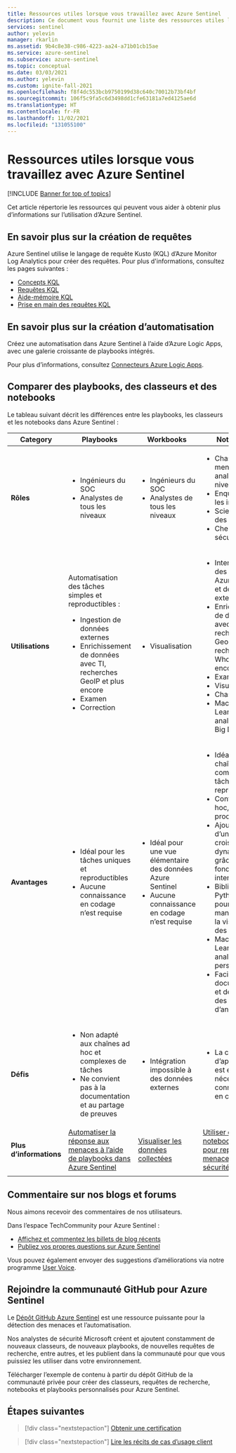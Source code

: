 ```yaml
---
title: Ressources utiles lorsque vous travaillez avec Azure Sentinel
description: Ce document vous fournit une liste des ressources utiles lorsque vous travaillez avec Azure Sentinel.
services: sentinel
author: yelevin
manager: rkarlin
ms.assetid: 9b4c8e38-c986-4223-aa24-a71b01cb15ae
ms.service: azure-sentinel
ms.subservice: azure-sentinel
ms.topic: conceptual
ms.date: 03/03/2021
ms.author: yelevin
ms.custom: ignite-fall-2021
ms.openlocfilehash: f8f4dc553bcb9750199d38c640c70012b73bf4bf
ms.sourcegitcommit: 106f5c9fa5c6d3498dd1cfe63181a7ed4125ae6d
ms.translationtype: HT
ms.contentlocale: fr-FR
ms.lasthandoff: 11/02/2021
ms.locfileid: "131055100"
---
```

# <a name="useful-resources-for-working-with-azure-sentinel"></a>Ressources utiles lorsque vous travaillez avec Azure Sentinel

[!INCLUDE [Banner for top of topics](./includes/banner.md)]

Cet article répertorie les ressources qui peuvent vous aider à obtenir plus d’informations sur l’utilisation d’Azure Sentinel.

## <a name="learn-more-about-creating-queries"></a>En savoir plus sur la création de requêtes

Azure Sentinel utilise le langage de requête Kusto (KQL) d’Azure Monitor Log Analytics pour créer des requêtes. Pour plus d'informations, consultez les pages suivantes :

- [Concepts KQL](/azure/data-explorer/kusto/concepts/)
- [Requêtes KQL](/azure/data-explorer/kusto/query/)
- [Aide-mémoire KQL](/azure/data-explorer/kql-quick-reference)
- [Prise en main des requêtes KQL](../azure-monitor/logs/get-started-queries.md)

## <a name="learn-more-about-creating-automation"></a>En savoir plus sur la création d’automatisation

Créez une automatisation dans Azure Sentinel à l’aide d’Azure Logic Apps, avec une galerie croissante de playbooks intégrés. 

Pour plus d’informations, consultez [Connecteurs Azure Logic Apps](/connectors/).

## <a name="compare-playbooks-workbooks-and-notebooks"></a>Comparer des playbooks, des classeurs et des notebooks

Le tableau suivant décrit les différences entre les playbooks, les classeurs et les notebooks dans Azure Sentinel :

| Category |Playbooks  |Workbooks  |Notebooks  |
|---------|---------|---------|---------|
|**Rôles**     |   <ul><li>Ingénieurs du SOC</li><li>Analystes de tous les niveaux</li></ul>      | <ul><li> Ingénieurs du SOC</li><li>Analystes de tous les niveaux</li></ul>       | <ul><li>Chasseurs de menaces et analystes de niveau 2 ou 3</li><li>Enquêteurs sur les incidents</li><li>Scientifiques des données</li><li>Chercheurs en sécurité</li></ul>       |
|**Utilisations**     | Automatisation des tâches simples et reproductibles :<ul><li>Ingestion de données externes </li><li>Enrichissement de données avec TI, recherches GeoIP et plus encore </li><li> Examen </li><li>Correction </li></ul>       | <ul><li>Visualisation</li></ul>        |   <ul><li>Interrogation des données Azure Sentinel et des données externes </li><li>Enrichissement de données avec TI, recherches GeoIP, recherches WhoIs et plus encore </li><li> Examen </li><li> Visualisation </li><li> Chasse </li><li>Machine Learning et analytique du Big Data </li></ul>      |
|**Avantages**     |<ul><li> Idéal pour les tâches uniques et reproductibles </li><li>Aucune connaissance en codage n’est requise  </li></ul>      |<ul><li>Idéal pour une vue élémentaire des données Azure Sentinel </li><li>Aucune connaissance en codage n’est requise</li></ul>       | <ul><li>Idéal pour les chaînes complexes de tâches reproductibles </li><li>Contrôle ad hoc, plus procédural</li><li>Ajout plus facile d’un tableau croisé dynamique grâce aux fonctionnalités interactives </li><li>Bibliothèques Python riches pour la manipulation et la visualisation des données </li><li>Machine Learning et analyse personnalisée </li><li>Facilité de documentation et de partage des preuves d’analyse </li></ul>       |
|**Défis**     | <ul><li>Non adapté aux chaînes ad hoc et complexes de tâches </li><li>Ne convient pas à la documentation et au partage de preuves</li></ul>        |   <ul><li>Intégration impossible à des données externes </li></ul>     |    <ul><li> La courbe d’apprentissage est élevée et nécessite des connaissances en codage </li></ul>   |
|  **Plus d’informations**   | [Automatiser la réponse aux menaces à l’aide de playbooks dans Azure Sentinel](automate-responses-with-playbooks.md)        | [Visualiser les données collectées](get-visibility.md)        | [Utiliser des notebooks Jupyter pour repérer des menaces de sécurité](notebooks.md)        |
|     |         |         |         |

## <a name="comment-on-our-blogs-and-forums"></a>Commentaire sur nos blogs et forums

Nous aimons recevoir des commentaires de nos utilisateurs.

Dans l’espace TechCommunity pour Azure Sentinel :

- [Affichez et commentez les billets de blog récents](https://techcommunity.microsoft.com/t5/Azure-Sentinel/bg-p/AzureSentinelBlog)
- [Publiez vos propres questions sur Azure Sentinel](https://techcommunity.microsoft.com/t5/Azure-Sentinel/bd-p/AzureSentinel)

Vous pouvez également envoyer des suggestions d’améliorations via notre programme [User Voice](https://feedback.azure.com/forums/920458-azure-sentinel).

## <a name="join-the-azure-sentinel-github-community"></a>Rejoindre la communauté GitHub pour Azure Sentinel

Le [Dépôt GitHub Azure Sentinel](https://github.com/Azure/Azure-Sentinel) est une ressource puissante pour la détection des menaces et l’automatisation. 

Nos analystes de sécurité Microsoft créent et ajoutent constamment de nouveaux classeurs, de nouveaux playbooks, de nouvelles requêtes de recherche, entre autres, et les publient dans la communauté pour que vous puissiez les utiliser dans votre environnement. 

Télécharger l’exemple de contenu à partir du dépôt GitHub de la communauté privée pour créer des classeurs, requêtes de recherche, notebooks et playbooks personnalisés pour Azure Sentinel.

## <a name="next-steps"></a>Étapes suivantes

> [!div class="nextstepaction"]
> [Obtenir une certification](/learn/paths/security-ops-sentinel/)

> [!div class="nextstepaction"]
> [Lire les récits de cas d’usage client](https://customers.microsoft.com/en-us/search?sq=%22Azure%20Sentinel%20%22&ff=&p=0&so=story_publish_date%20desc)
